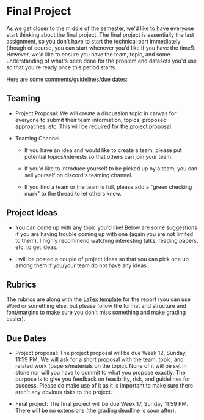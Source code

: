 # Final Project

As we get closer to the middle of the semester, we'd like to have everyone start thinking about the final project. The final project is essentially the last assignment, so you don't have to start the technical part immediately (though of course, you can start whenever you'd like if you have the time!). However, we'd like to ensure you have the team, topic, and some understanding of what's been done for the problem and datasets you'd use so that you're ready once this period starts.

Here are some comments/guidelines/due dates:

## Teaming

- Project Proposal: We will create a discussion topic in canvas for everyone to submit their team information, topics, proposed approaches, etc. This will be required for the [project proposal](proposal.md).

- Teaming Channel:

  - If you have an idea and would like to create a team, please put potential topics/interests so that others can join your team.
  
  - If you'd like to introduce yourself to be picked up by a team, you can sell yourself on discord's teaming channel.
  
  - If you find a team or the team is full, please add a "green checking mark" to the thread to let others know.

## Project Ideas

- You can come up with any topic you'd like! Below are some suggestions if you are having trouble coming up with one (again you are not limited to them). I highly recommend watching interesting talks, reading papers, etc. to get ideas.

- I will be posted a couple of project ideas so that you can pick one up among them if you/your team do not have any ideas.

## Rubrics

The rubrics are along with the [LaTex template](https://www.overleaf.com/read/qqcypvxzwpbx) for the report (you can use Word or something else, but please follow the format and structure and font/margins to make sure you don't miss something and make grading easier).

## Due Dates

- Project proposal: The project proposal will be due Week 12, Sunday, 11:59 PM. We will ask for a short proposal with the team, topic, and related work (papers/materials on the topic). None of it will be set in stone nor will you have to commit to what you propose exactly. The purpose is to give you feedback on feasibility, risk, and guidelines for success. Please do make use of it as it is important to make sure there aren't any obvious risks to the project.

- Final project: The final project will be due Week 17, Sunday 11:59 PM. There will be no extensions (the grading deadline is soon after).
